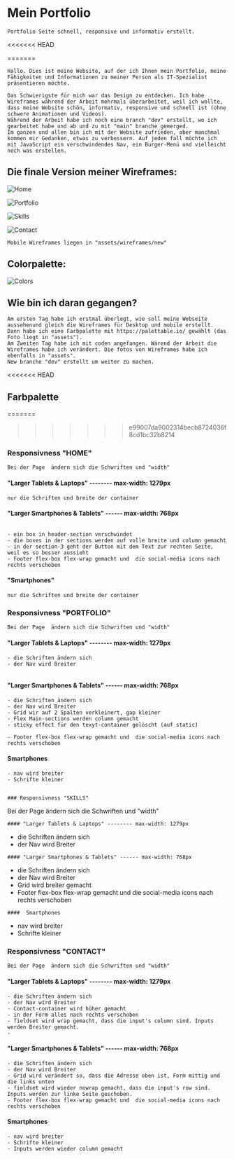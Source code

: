 # Mein Portfolio

``` 
Portfolio Seite schnell, responsive und informativ erstellt.

```
<<<<<<< HEAD

=======

```
Hallo. Dies ist meine Website, auf der ich Ihnen mein Portfolio, meine Fähigkeiten und Informationen zu meiner Person als IT-Spezialist präsentieren möchte.

```

``` 
Das Schwierigste für mich war das Design zu entdecken. Ich habe Wireframes während der Arbeit mehrmals überarbeitet, weil ich wollte, dass meine Website schön, informativ, responsive und schnell ist (ohne schwere Animationen und Videos).
Während der Arbeit habe ich noch eine branch "dev" erstellt, wo ich gearbeitet habe und ab und zu mit "main" branche gemerged.
Im ganzen und allen bin ich mit der Website zufrieden, aber manchmal kommen mir Gedanken, etwas zu verbessern. Auf jeden fall möchte ich mit JavaScript ein verschwindendes Nav, ein Burger-Menü und vielleicht noch was erstellen.
```

## Die finale Version meiner Wireframes:

![Home](https://user-images.githubusercontent.com/104011337/185895646-9cdae304-764b-457a-9a01-48d6da97d056.png)

![Portfolio](https://user-images.githubusercontent.com/104011337/185895665-64a773cb-bf26-4eef-8d73-b59ca08d0295.png)

![Skills](https://user-images.githubusercontent.com/104011337/185895675-3da35ee0-4b7e-49d5-97fb-557e4bd1b20d.png)

![Contact](https://user-images.githubusercontent.com/104011337/185895716-8c849322-f495-4fc7-8def-af623ebb43c3.png)
 
```
Mobile Wireframes liegen in "assets/wireframes/new"

```

## Colorpalette:


![Colors](https://user-images.githubusercontent.com/104011337/185886997-c9793cc5-a8e6-4d3e-b1a2-29f39eb33e71.png)


## Wie bin ich daran gegangen?
```
Am ersten Tag habe ich erstmal überlegt, wie soll meine Webseite aussehenund gleich die Wireframes für Desktop und mobile erstellt. Dann habe ich eine Farbpalette mit https://palettable.io/ gewählt (das Foto liegt in "assets").
Am Zweiten Tag habe ich mit coden angefangen. Wärend der Arbeit die Wireframes habe ich verändert. Die fotos von Wireframes habe ich ebenfalls in "assets". 
New branche "dev" erstellt um weiter zu machen.

```

<<<<<<< HEAD
## Farbpalette



=======
>>>>>>> e99007da9002314becb8724036f8cd1bc32b8214
### Responsivness "HOME"
```
Bei der Page  ändern sich die Schwriften und "width"
```
#### "Larger Tablets & Laptops" -------- max-width: 1279px
```
nur die Schriften und breite der container

```
#### "Larger Smartphones & Tablets" ------ max-width: 768px
```

- ein box in header-section verschwindet 
- die boxes in der sections werden auf volle breite und column gemacht
- in der section-3 geht der Button mit dem Text zur rechten Seite, weil es so besser aussieht
- Footer flex-box flex-wrap gemacht und  die social-media icons nach rechts verschoben
```


#### "Smartphones"
```
nur die Schriften und breite der container
```

### Responsivness "PORTFOLIO"

```
Bei der Page  ändern sich die Schwriften und "width"
```
#### "Larger Tablets & Laptops" -------- max-width: 1279px
```
- die Schriften ändern sich
- der Nav wird Breiter


```
#### "Larger Smartphones & Tablets" ------ max-width: 768px
```
- die Schriften ändern sich
- der Nav wird Breiter
- Grid wir auf 2 Spalten verkleinert, gap kleiner
- Flex Main-sections werden column gemacht
- sticky effect für den texyt-container gelöscht (auf static)

- Footer flex-box flex-wrap gemacht und  die social-media icons nach rechts verschoben
```
####  Smartphones 
```
- nav wird breiter
- Schrifte kleiner


### Responsivness "SKILLS"

```
Bei der Page  ändern sich die Schwriften und "width"
```
#### "Larger Tablets & Laptops" -------- max-width: 1279px
```
- die Schriften ändern sich
- der Nav wird Breiter


```
#### "Larger Smartphones & Tablets" ------ max-width: 768px
```
- die Schriften ändern sich
- der Nav wird Breiter
- Grid wird breiter gemacht
- Footer flex-box flex-wrap gemacht und  die social-media icons nach rechts verschoben
```
####  Smartphones 
```
- nav wird breiter
- Schrifte kleiner

### Responsivness "CONTACT"

```
Bei der Page  ändern sich die Schwriften und "width"
```
#### "Larger Tablets & Laptops" -------- max-width: 1279px
```
- die Schriften ändern sich
- der Nav wird Breiter
- Contact-container wird höher gemacht
- in der Form alles nach rechts verschoben
- fieldset wird wrap gemacht, dass die input's column sind. Inputs werden Breiter gemacht.
-

```
#### "Larger Smartphones & Tablets" ------ max-width: 768px
```
- die Schriften ändern sich
- der Nav wird Breiter
- Grid wird verändert so, dass die Adresse oben ist, Form mittig und die links unten
- fieldset wird wieder nowrap gemacht, dass die input's row sind. Inputs werden zur linke Seite geschoben.
- Footer flex-box flex-wrap gemacht und  die social-media icons nach rechts verschoben
```
####  Smartphones 
```
- nav wird breiter
- Schrifte kleiner
- Inputs werden wieder column gemacht
